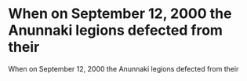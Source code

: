 # When on September 12, 2000 the Anunnaki legions defected from their

When on September 12, 2000 the Anunnaki legions defected from their